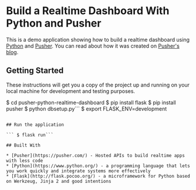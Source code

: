 # Build a Realtime Dashboard With Python and Pusher

This is a demo application showing how to build a realtime dashboard using [Python](https://www.python.org/) and [Pusher](https://pusher.com/). You can read about how it was created on [Pusher's blog](https://pusher.com/tutorials/live-dashboard-python).

## Getting Started

These instructions will get you a copy of the project up and running on your local machine for development and testing purposes.


$ cd pusher-python-realtime-dashboard
$ pip install flask
$ pip install pusher
$ python dbsetup.py```
$ export FLASK_ENV=development
```

## Run the application
 
``` $ flask run```

## Built With

* [Pusher](https://pusher.com/) - Hosted APIs to build realtime apps with less code
* [Python](https://www.python.org/) - a programming language that lets you work quickly and integrate systems more effectively
* [Flask](http://flask.pocoo.org/) - a microframework for Python based on Werkzeug, Jinja 2 and good intentions
